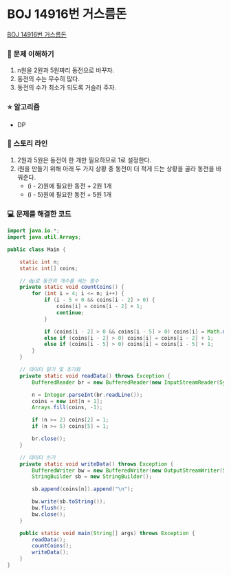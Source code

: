 # BOJ 14916번 거스름돈

[BOJ 14916번 거스름돈](https://www.acmicpc.net/problem/14916)

### 🤔 문제 이해하기

1. n원을 2원과 5원짜리 동전으로 바꾸자.
2. 동전의 수는 무수히 많다.
3. 동전의 수가 최소가 되도록 거슬러 주자.

### ⭐ 알고리즘

- DP

### 📖 스토리 라인

1. 2원과 5원은 동전이 한 개만 필요하므로 1로 설정한다.
2. i원을 만들기 위해 아래 두 가지 상황 중 동전이 더 적게 드는 상황을 골라 동전을 바꿔준다.
   - (i - 2)원에 필요한 동전 + 2원 1개
   - (i - 5)원에 필요한 동전 + 5원 1개

### 💻 문제를 해결한 코드

```java
import java.io.*;
import java.util.Arrays;

public class Main {

    static int n;
    static int[] coins;

    // dp로 동전의 개수를 세는 함수
    private static void countCoins() {
        for (int i = 4; i <= n; i++) {
            if (i - 5 < 0 && coins[i - 2] > 0) {
                coins[i] = coins[i - 2] + 1;
                continue;
            }

            if (coins[i - 2] > 0 && coins[i - 5] > 0) coins[i] = Math.min(coins[i - 2] + 1, coins[i - 5] + 1);
            else if (coins[i - 2] > 0) coins[i] = coins[i - 2] + 1;
            else if (coins[i - 5] > 0) coins[i] = coins[i - 5] + 1;
        }
    }

    // 데이터 읽기 및 초기화
    private static void readData() throws Exception {
        BufferedReader br = new BufferedReader(new InputStreamReader(System.in));

        n = Integer.parseInt(br.readLine());
        coins = new int[n + 1];
        Arrays.fill(coins, -1);

        if (n >= 2) coins[2] = 1;
        if (n >= 5) coins[5] = 1;

        br.close();
    }

    // 데이터 쓰기
    private static void writeData() throws Exception {
        BufferedWriter bw = new BufferedWriter(new OutputStreamWriter(System.out));
        StringBuilder sb = new StringBuilder();

        sb.append(coins[n]).append("\n");

        bw.write(sb.toString());
        bw.flush();
        bw.close();
    }

    public static void main(String[] args) throws Exception {
        readData();
        countCoins();
        writeData();
    }
}
```
